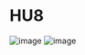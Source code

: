 # HU8
![image](https://github.com/user-attachments/assets/590c80b4-42bf-42cd-a479-046b37cd3db1)
![image](https://github.com/user-attachments/assets/59ff805b-b1b2-4b0d-8d08-0d66dff0f181)
